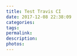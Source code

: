 ```yaml
---
title: Test Travis CI
date: 2017-12-08 22:38:09
categories:
tags:
permalink:
description:
photos:
---
```

